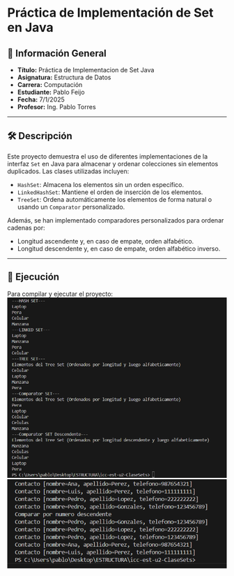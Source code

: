 # Práctica de Implementación de Set en Java

## 📌 Información General

- **Título:** Práctica de Implementacion de Set Java
- **Asignatura:** Estructura de Datos
- **Carrera:** Computación
- **Estudiante:** Pablo Feijo
- **Fecha:** 7/1/2025
- **Profesor:** Ing. Pablo Torres

---

## 🛠️ Descripción

Este proyecto demuestra el uso de diferentes implementaciones de la interfaz `Set` en Java para almacenar y ordenar colecciones sin elementos duplicados. Las clases utilizadas incluyen:

- `HashSet`: Almacena los elementos sin un orden específico.
- `LinkedHashSet`: Mantiene el orden de inserción de los elementos.
- `TreeSet`: Ordena automáticamente los elementos de forma natural o usando un `Comparator` personalizado.

Además, se han implementado comparadores personalizados para ordenar cadenas por:
- Longitud ascendente y, en caso de empate, orden alfabético.
- Longitud descendente y, en caso de empate, orden alfabético inverso.

---

## 🚀 Ejecución

Para compilar y ejecutar el proyecto:
![alt text](image.png)
![alt text](image-2.png)



